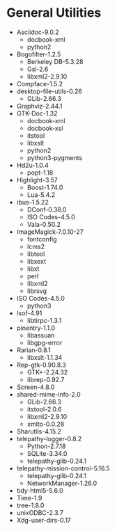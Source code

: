 # General Utilities

* Asciidoc-9.0.2
    * docbook-xml
    * python2
* Bogofilter-1.2.5
    * Berkeley DB-5.3.28
    * Gsl-2.6 
    * libxml2-2.9.10
* Compface-1.5.2
* desktop-file-utils-0.26
    * GLib-2.66.3
* Graphviz-2.44.1
* GTK-Doc-1.32
    * docbook-xml
    * docbook-xsl
    * itstool
    * libxslt
    * python2
    * python3-pygments
* Hd2u-1.0.4
    * popt-1.18
* Highlight-3.57
    * Boost-1.74.0
    * Lua-5.4.2
* ibus-1.5.22
    * DConf-0.38.0
    * ISO Codes-4.5.0
    * Vala-0.50.2
* ImageMagick-7.0.10-27
    * fontconfig
    * lcms2
    * libtool
    * libxext
    * libxt
    * perl
    * libxml2
    * librsvg
* ISO Codes-4.5.0
    * python3
* lsof-4.91
    * libtirpc-1.3.1
* pinentry-1.1.0
    * libassuan
    * libgpg-error
* Rarian-0.8.1
    * libxslt-1.1.34
* Rep-gtk-0.90.8.3 
    * GTK+-2.24.32 
    * librep-0.92.7
* Screen-4.8.0
* shared-mime-info-2.0
    * GLib-2.66.3
    * itstool-2.0.6
    * libxml2-2.9.10
    * xmlto-0.0.28
* Sharutils-4.15.2
* telepathy-logger-0.8.2
    * Python-2.7.18
    * SQLite-3.34.0
    * telepathy-glib-0.24.1
* telepathy-mission-control-5.16.5
    * telepathy-glib-0.24.1
    * NetworkManager-1.26.0
* tidy-html5-5.6.0
* Time-1.9
* tree-1.8.0
* unixODBC-2.3.7
* Xdg-user-dirs-0.17